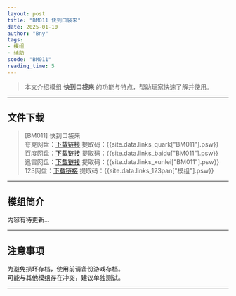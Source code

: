 ```yaml
---
layout: post
title: "BM011 快到口袋来"
date: 2025-01-10
author: "Bny"
tags: 
- 模组
- 辅助
scode: "BM011"
reading_time: 5
---
```


> 本文介绍模组 **快到口袋来** 的功能与特点，帮助玩家快速了解并使用。

---

## 文件下载

> [BM011] 快到口袋来  
夸克网盘：[下载链接]({{site.data.links_quark["BM011"].url}}) 提取码：{{site.data.links_quark["BM011"].psw}}  
百度网盘：[下载链接]({{site.data.links_baidu["BM011"].url}}) 提取码：{{site.data.links_baidu["BM011"].psw}}  
迅雷网盘：[下载链接]({{site.data.links_xunlei["BM011"].url}}) 提取码：{{site.data.links_xunlei["BM011"].psw}}  
123网盘：[下载链接]({{site.data.links_123pan["模组"].url}}) 提取码：{{site.data.links_123pan["模组"].psw}}  

---

## 模组简介

>  
内容有待更新...  

---

## 注意事项

>  
为避免损坏存档，使用前请备份游戏存档。  
可能与其他模组存在冲突，建议单独测试。  

---

